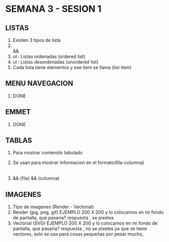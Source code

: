 # SEMANA 3 - SESION 1
 
## LISTAS
 
1. Existen 3 tipos de lista
2. <ol></ol> && <ul></ul>
3. ol : Listas ordenadas (ordered list)
4. ul : Listas desordenadas (unordered list)
5. Cada lista tiene elementos y ese item se llama (list item)
 
## MENU NAVEGACION
 
1. DONE
 
## EMMET
 
1. DONE
 
## TABLAS
 
1. Para mostrar contenido tabulado
2. Se usan para mostrar informacion en el formato(fila-columna)
 
3. <table></table> && <tr></tr>(fila) && <td></td>(columna)
 
 ## IMAGENES
1. Tipo de imagenes (Render - Vectorial)
2. Render (jpg, png, gif)
EJEMPLO 200 X 200 y lo colocamos en mi fondo de pantalla, que pasaria? respuesta , se pixelea
3. Vectorial (SVG)
EJEMPLO 200 X 200 y lo colocamos en mi fondo de pantalla, que pasaria? respuesta , no se pixeles ya que se tiene vectores, solo se usa para cosas pequeñas por pesar mucho, 
  
 

 
<!--
  Crear repositorio (html-02)
  crear archivo index.html
  crear archivo listas.html (ejemplo de listas)
  crear archivo navegacion.html (ejemplo de menu perfecto)
  crear archivo tablas.html (ejemplo de tablas)
  crear archivo imagen.html
-->
 
